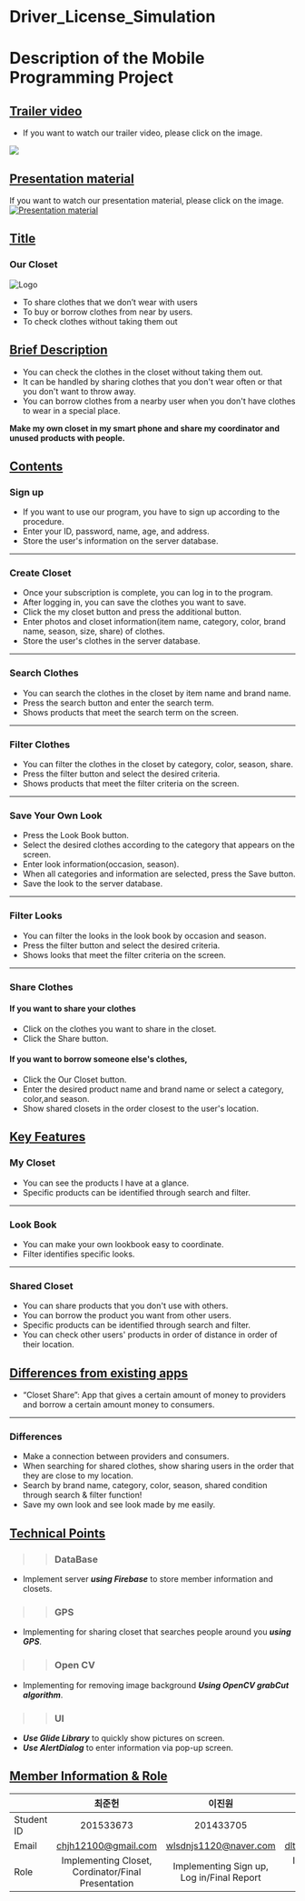 Driver_License_Simulation
===
Description of the Mobile Programming Project
===

## [Trailer video](https://youtu.be/fStbaCUpIW0)
* If you want to watch our trailer video, please click on the image.

[![](https://img.youtube.com/vi/fStbaCUpIW0/0.jpg)](http://www.youtube.com/watch?v=fStbaCUpIW0 "")
 
## [Presentation material](https://github.com/JunHeon-Ch/Mobile-Programming-Project/blob/master/MP_Final%20Presentation.pdf)
If you want to watch our presentation material, please click on the image.
[![Presentation material](https://github.com/JunHeon-Ch/Mobile-Programming-Project/blob/master/presentation.png)](https://github.com/JunHeon-Ch/Mobile-Programming-Project/blob/master/MP_Final%20Presentation.pdf)

## [Title](https://github.com/JunHeon-Ch/MobileProgrammingProject/wiki/Title)
### Our Closet
![Logo](https://github.com/JunHeon-Ch/Mobile-Programming-Project/blob/master/wiki_image/loadingback.png)
* To share clothes that we don’t wear with users 
* To buy or borrow clothes from near by users.
* To check clothes without taking them out

## [Brief Description](https://github.com/JunHeon-Ch/MobileProgrammingProject/wiki/Brief-Description)
- You can check the clothes in the closet without taking them out.
- It can be handled by sharing clothes that you don't wear often or that you don't want to throw away.
- You can borrow clothes from a nearby user when you don't have clothes to wear in a special place.

**Make my own closet in my smart phone and share my coordinator and unused products with people.**

## [Contents](https://github.com/JunHeon-Ch/MobileProgrammingProject/wiki/Contents)
### Sign up
* If you want to use our program, you have to sign up according to the procedure.
* Enter your ID, password, name, age, and address.
* Store the user's information on the server database.
***
### Create Closet
* Once your subscription is complete, you can log in to the program.
* After logging in, you can save the clothes you want to save.
* Click the my closet button and press the additional button.
* Enter photos and closet information(item name, category, color, brand name, season, size, share) of clothes.
* Store the user's clothes in the server database.
***
### Search Clothes
* You can search the clothes in the closet by item name and brand name.
* Press the search button and enter the search term.
* Shows products that meet the search term on the screen.
***
### Filter Clothes
* You can filter the clothes in the closet by category, color, season, share.
* Press the filter button and select the desired criteria.
* Shows products that meet the filter criteria on the screen.
***
### Save Your Own Look
* Press the Look Book button.
* Select the desired clothes according to the category that appears on the screen.
* Enter look information(occasion, season).
* When all categories and information are selected, press the Save button.
* Save the look to the server database.
***
### Filter Looks
* You can filter the looks in the look book by occasion and season.
* Press the filter button and select the desired criteria.
* Shows looks that meet the filter criteria on the screen.
***
### Share Clothes
#### If you want to share your clothes
* Click on the clothes you want to share in the closet.
* Click the Share button.
#### If you want to borrow someone else's clothes,
* Click the Our Closet button.
* Enter the desired product name and brand name or select a category, color,and season.
* Show shared closets in the order closest to the user's location.

## [Key Features](https://github.com/JunHeon-Ch/MobileProgrammingProject/wiki/Key-Features)
### My Closet
* You can see the products I have at a glance.
* Specific products can be identified through search and filter.
***
### Look Book
* You can make your own lookbook easy to coordinate.
* Filter identifies specific looks.
***
### Shared Closet
* You can share products that you don't use with others.
* You can borrow the product you want from other users.
* Specific products can be identified through search and filter.
* You can check other users' products in order of distance in order of their location.

## [Differences from existing apps](https://github.com/JunHeon-Ch/MobileProgrammingProject/wiki/Differences-from-existing-apps)
* “Closet Share”: App that gives a certain amount of money to providers and borrow a certain amount money to consumers.
***
### Differences
* Make a connection between providers and consumers.
* When searching for shared clothes, show sharing users in the order that they are close to my location.
* Search by brand name, category, color, season, shared condition through search & filter function!
* Save my own look and see look made by me easily.

## [Technical Points](https://github.com/JunHeon-Ch/MobileProgrammingProject/wiki/Technical-Points)
>> ### DataBase
*  Implement server ***using Firebase*** to store member information and closets.
>> ### GPS
* Implementing for sharing closet that searches people around you ***using GPS***.
>> ### Open CV
* Implementing for removing image background ***Using OpenCV grabCut algorithm***.
>> ### UI
* ***Use Glide Library*** to quickly show pictures on screen.
* ***Use AlertDialog*** to enter information via pop-up screen.

## [Member Information & Role](https://github.com/JunHeon-Ch/Mobile-Programming-Project/wiki/Member-Information-&-Role)
||최준헌 | 이진원 | 이상운 |
|:-|:-:|:-:|:-:|
Student ID| 201533673 | 201433705 | 201635832 |
Email |chjh12100@gmail.com|wlsdnjs1120@naver.com|dltkddns79@gmail.com|
Role |Implementing Closet, Cordinator/Final Presentation|Implementing Sign up, Log in/Final Report|Implementing Share Closet/Proposal Presentation|
